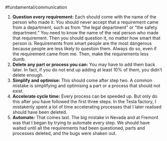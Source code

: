 #fundamental/communication

1. **Question every requirement:** Each should come with the name of the person who made it. You should never accept that a requirement came from a department, such as from “the legal department” or “the safety department.” You need to know the name of the real person who made that requirement. Then you should question it, no matter how smart that person is. Requirements from smart people are the most dangerous because people are less likely to question them. Always do so, even if the requirement came from me. Then, make the requirements less dumb.
2. **Delete any part or process you can:** You may have to add them back later. In fact, if you do not end up adding at least 10% of them, you didn’t delete enough.
3. **Simplify and optimise:** This should come after step two. A common mistake is simplifying and optimising a part or a process that should not exist.
4. **Accelerate cycle time:** Every process can be speeded up. But only do this after you have followed the first three steps. In the Tesla factory, I mistakenly spent a lot of time accelerating processes that I later realised should have been deleted.
5. **Automate:** That comes last. The big mistake in Nevada and at Fremont was that I began by trying to automate every step. We should have waited until all the requirements had been questioned, parts and processes deleted, and the bugs were shaken out.
